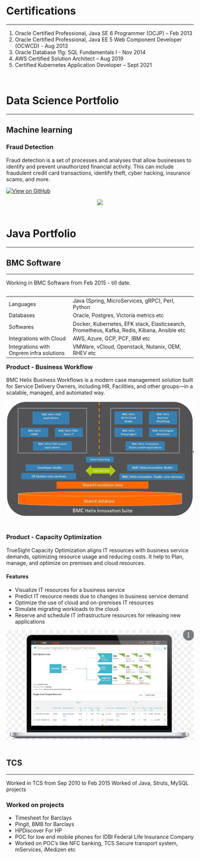 # Certifications
---
1. Oracle Certified Professional, Java SE 6 Programmer (OCJP) – Feb 2013
2. Oracle Certified Professional, Java EE 5 Web Component Developer (OCWCD) - Aug 2013
3. Oracle Database 11g: SQL Fundamentals I - Nov 2014
4. AWS Certified Solution Architect – Aug 2019
5. Certified Kubernetes Application Developer – Sept 2021

<br>

# Data Science Portfolio
---
## Machine learning

### Fraud Detection

Fraud detection is a set of processes and analyses that allow businesses to identify and prevent unauthorized financial activity. This can include fraudulent credit card transactions, identify theft, cyber hacking, insurance scams, and more.

[![View on GitHub](https://img.shields.io/badge/GitHub-View_on_GitHub-blue?logo=GitHub)](https://github.com/pavankale2709/fraud_detection)

<center><img src="assets/img/fraud_detection.jpg"/></center>
<br>



# Java Portfolio
---
## BMC Software
---
Working in BMC Software from Feb 2015 - till date.
<br>
<table align="left">
    <tr>
        <td align="left">Languages</td>
        <td align="left">Java (Spring, MicroServices, gRPC), Perl, Python</td>
    </tr>
    <tr>
        <td align="left">Databases</td>
        <td align="left">Oracle, Postgres, Victoria metrics etc</td>
    </tr>
    <tr>
        <td align="left">Softwares</td>
        <td align="left">Docker, Kubernetes, EFK stack, Elasticsearch, Prometheus, Kafka, Redis, Kibana, Ansible etc</td>
    </tr>
    <tr>
        <td align="left">Integrations with Cloud</td>
        <td align="left">AWS, Azure, GCP, PCF, IBM etc</td>
    </tr>
    <tr>
        <td align="left">Integrations with Onprem infra solutions</td>
        <td align="left">VMWare, vCloud, Openstack, Nutanix, OEM, RHEV etc</td>
    </tr>
</table>
<br>
<br>

### Product - Business Workflow
BMC Helix Business Workflows is a modern case management solution built for Service Delivery Owners, including HR, Facilities, and other groups—in a scalable, managed, and automated way.

<center><img src="assets/img/Business Workflow.JPG"/></center>
<br>


### Product - Capacity Optimization
TrueSight Capacity Optimization aligns IT resources with business service demands, optimizing resource usage and reducing costs. It help to Plan, manage, and optimize on premises and cloud resources.
#### Features
* Visualize IT resources for a business service
* Predict IT resource needs due to changes in business service demand
* Optimize the use of cloud and on-premises IT resources
* Simulate migrating workloads to the cloud
* Reserve and schedule IT infrastructure resources for releasing new applications

<center><img src="assets/img/Capacity_Optimization.JPG"/></center>
<br>



## TCS 
---
Worked in TCS from Sep 2010 to Feb 2015
Worked of Java, Struts, MySQL projects

### Worked on projects

* Timesheet for Barclays
* Pingit, BMB for Barclays
* HPDiscover For HP
* POC for low end mobile phones for IDBI Federal Life Insurance Company
* Worked on POC’s like NFC banking, TCS Secure transport system, mServices, iMedizen etc
